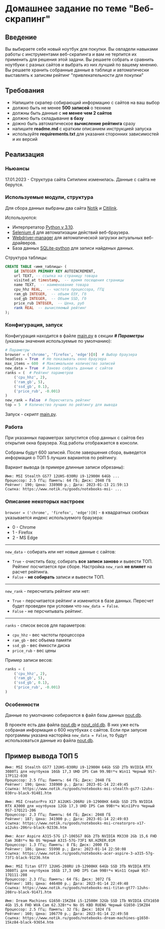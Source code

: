 # Домашнее задание по теме "Веб-скрапинг"

## Введение

Вы выбираете себе новый ноутбук для покупки. Вы овладели навыками работы с инструментами веб-скрапинга и вам не терпится их применить для решения этой задачи. Вы решаете собрать и сравнить ноутбуки с разных сайтов и выбрать из них лучший по вашему мнению. Вы решаете хранить собранные данные в таблице и автоматически выставлять к записям рейтинг "привлекательности для покупки"

## Требования

- Напишите скрапер собирающий информацию с сайтов на ваш выбор
- должно быть не менее **500 записей** о технике
- должны быть данные с **не менее чем 2 сайтов**
- должно быть складывание **в базу**
- дожно быть автоматическое **вычисление рейтинга** сразу
- напишите **readme.md** с кратким описанием инструкцией запуска
- используйте **requirements.txt** для указания сторонних зависимостей и их версий

## Реализация

### Ньюансы

17.01.2023 - Структура сайта Ситилинк изменилась. Данные с сайта не берутся.

### Используемые модули, структура

Для сбора данных выбраны два сайта [Notik](https://www.notik.ru/) и [Citilink](https://www.citilink.ru/).

Используются:

- Интерпретатор [Python v 3.10](https://www.python.org/).
- [Selenium 4](https://www.selenium.dev/) для автоматизации действий веб-браузера.
- [Webdriver-manager](https://pypi.org/project/webdriver-manager/) для автоматической загрузки актуальных веб-драйверов.
- База данных [SQLite-python](https://docs.python.org/3/library/sqlite3.html) для записи найденых данных.

Структура таблицы:

```SQL
CREATE TABLE <имя_таблицы> (  
    id INTEGER PRIMARY KEY AUTOINCREMENT,  
    url TEXT, -- ссылка на страницу товара  
    visited_at timestamp,  -- время посещения страницы  
    name TEXT,  -- наименование товара  
    cpu_hhz REAL,  -- частота процессора, ГГЦ  
    ram_gb INTEGER,  -- объем ОЗУ, Гб  
    ssd_gb INTEGER,  -- Объем SSD, Гб  
    price_rub INTEGER,  -- Цена, руб  
    rank REAL  -- вычисляемый рейтинг  
);
```

### Конфигурация, запуск

Конфигурация находится в файле [main.py](main.py) в секции ***# Параметры*** (указаны значения используемые по умолчанию):

```python
# Параметры
browser = ('chrome', 'firefox', 'edge')[0]  # Выбор браузера
headless = True  # Не показывать окно браузера
max_items = 600  # Максимальное количество записей
new_data = True  # Заново собрать данные с сайтов
ranks = (  # Рейтинг параметров
    ('cpu_hhz', 2),
    ('ram_gb', 5),
    ('ssd_gb', 0.1),
    ('price_rub', -0.001)
)
new_rank = False  # Пересчитать рейтинг
top = 5  # Количество лучших по рейтингу для вывода
```

Запуск - скрипт [main.py](main.py).

### Работа

При указанных параметрах запустится сбор данных с сайтов без открытия окна браузера. Ход работы отображается в консоли.

Собраны будут 600 записей. После завершения сбора, выведется информация о ТОП 5 лучших вариантов по рейтингу.

Вариант вывода (в примере длинные записи обрезаны):

```text
Имя: MSI Stealth GS77 12UHS-030RU i9-12900H 64Gb ...
Процессор: 2.5 ГГц; Память: 64 ГБ; Диск: 2048 ГБ
Рейтинг: 190; Цена: 338900 р.; Дата: 2023-01-13 21:59:13
Ссылка: https://www.notik.ru/goods/notebooks-msi- ...
```

### Описание некоторых настроек

`browser = ('chrome', 'firefox', 'edge')[0]` - в квадратных скобках указывается индекс используемого браузера:

- 0 - Chrome
- 1 - Firefox
- 2 - MS Edge

---

`new_data` - собирать или нет новые данные с сайтов:

- `True` - очистить базу, собирать **все записи заново** и вывести ТОП. Рейтинг посчитается при сборе. Настройка `new_rank` **не влияет** на расчет рейтинга.
- `False` - **не собирать** записи и вывести ТОП.

---

`new_rank` - пересчитать рейтинг или нет:

- `True` - персчитается рейтинг и изменится в базе данных. Пересчет будет проведен при условии что `new_data = False`.
- `False` - не персчитывать рейтинг.

---

`ranks` - список весов для параметров:

- `cpu_hhz` - вес частоты процессора
- `ram_gb` - вес объема памяти
- `ssd_gb` - вес ёмкости диска
- `price_rub` - вес цены

Пример записи весов:

```python
ranks = (
    ('cpu_hhz', 2),
    ('ram_gb', 5),
    ('ssd_gb', 0.1),
    ('price_rub', -0.001)
)
```

### Особенности

Данные по умолчанию собираются в файл базы данных [nout.db](nout.db).

В проекте есть два файла [nout.db](nout.db) и [nout_old.db](nout_old.db). В них уже есть собраная информация о 600 ноутбуках с сайтов. Если при запуске программы указана насторйка `new_data = False`, то будут использоваться данные из файла [nout.db](nout.db).

## Пример вывода ТОП 5

```text
Имя: MSI Stealth GS77 12UHS-030RU i9-12900H 64Gb SSD 2Tb NVIDIA RTX 3080Ti для ноутбуков 16Gb 17,3 UHD IPS Cam 99.9Вт*ч Win11 Черный 9S7-17P112-030
Процессор: 2.5 ГГц; Память: 64 ГБ; Диск: 2048 ГБ
Рейтинг: 190; Цена: 338900 р.; Дата: 2023-01-14 22:49:45
Ссылка: https://www.notik.ru/goods/notebooks-msi-stealth-gs77-12uhs-030ru-black-91481.htm

Имя: MSI CreatorPro X17 A12UKS-206RU i9-12900HX 64Gb SSD 2Tb NVIDIA RTX A3000 для ноутбуков 12Gb 17,3 UHD IPS Cam 99Вт*ч Win11Pro Черный 9S7-17Q121-206
Процессор: 2.3 ГГц; Память: 64 ГБ; Диск: 2048 ГБ
Рейтинг: 187; Цена: 341900 р.; Дата: 2023-01-14 22:49:03
Ссылка: https://www.notik.ru/goods/notebooks-msi-creatorpro-x17-a12uks-206ru-black-92336.htm

Имя: Acer Aspire A315-57G i7-1065G7 8Gb 2Tb NVIDIA MX330 2Gb 15,6 FHD Cam 36Вт*ч No OS Черный A315-57G-73F1 NX.HZRER.01M
Процессор: 1.3 ГГц; Память: 8 ГБ; Диск: 2000 ГБ
Рейтинг: 186; Цена: 55990 р.; Дата: 2023-01-14 22:50:08
Ссылка: https://www.notik.ru/goods/notebooks-acer-aspire-3-a315-57g-73f1-black-91236.htm

Имя: MSI Titan GT77 12UHS-208RU i9-12900HX 64Gb SSD 3Tb NVIDIA RTX 3080Ti для ноутбуков 16Gb 17,3 UHD IPS Cam 99Вт*ч Win11 Серый 9S7-17Q111-208
Процессор: 2.3 ГГц; Память: 64 ГБ; Диск: 3072 ГБ
Рейтинг: 185; Цена: 446400 р.; Дата: 2023-01-14 22:49:48
Ссылка: https://www.notik.ru/goods/notebooks-msi-titan-gt77-12uhs-208ru-black-91471.htm

Имя: Dream Machines G1650-15KZ84 i5-12500H 32Gb SSD 1Tb NVIDIA GTX1650 4Gb 15,6 FHD WVA Cam 62.32Вт*ч No OS KBD RUENG Черный G1650-15KZ84
Процессор: 2.5 ГГц; Память: 32 ГБ; Диск: 1024 ГБ
Рейтинг: 160; Цена: 106770 р.; Дата: 2023-01-14 22:49:58
Ссылка: https://www.notik.ru/goods/notebooks-dream-machines-g1650-15kz84-black-93654.htm
```
